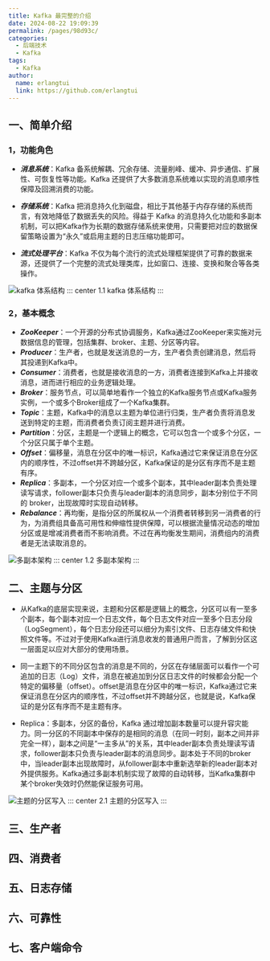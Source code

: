 ```yaml
---
title: Kafka 最完整的介绍
date: 2024-08-22 19:09:39
permalink: /pages/98d93c/
categories:
  - 后端技术
  - Kafka
tags:
  - Kafka
author: 
  name: erlangtui
  link: https://github.com/erlangtui
---
```


## 一、简单介绍
### 1，功能角色
* ***消息系统***：Kafka 备系统解耦、冗余存储、流量削峰、缓冲、异步通信、扩展性、可恢复性等功能。Kafka 还提供了大多数消息系统难以实现的消息顺序性保障及回溯消费的功能。

* ***存储系统***：Kafka 把消息持久化到磁盘，相比于其他基于内存存储的系统而言，有效地降低了数据丢失的风险。得益于 Kafka 的消息持久化功能和多副本机制，可以把Kafka作为长期的数据存储系统来使用，只需要把对应的数据保留策略设置为“永久”或启用主题的日志压缩功能即可。

* ***流式处理平台***：Kafka 不仅为每个流行的流式处理框架提供了可靠的数据来源，还提供了一个完整的流式处理类库，比如窗口、连接、变换和聚合等各类操作。

![kafka 体系结构](https://cdn.jsdelivr.net/gh/erlangtui/img-bed@master/kafka/image.21z682zcqu9s.webp)
::: center
1.1 kafka 体系结构
:::
### 2，基本概念
* ***ZooKeeper***：一个开源的分布式协调服务，Kafka通过ZooKeeper来实施对元数据信息的管理，包括集群、broker、主题、分区等内容。
* ***Producer***：生产者，也就是发送消息的一方，生产者负责创建消息，然后将其投递到Kafka中。
* ***Consumer***：消费者，也就是接收消息的一方，消费者连接到Kafka上并接收消息，进而进行相应的业务逻辑处理。
* ***Broker***：服务节点，可以简单地看作一个独立的Kafka服务节点或Kafka服务实例，一个或多个Broker组成了一个Kafka集群。
* ***Topic***：主题，Kafka中的消息以主题为单位进行归类，生产者负责将消息发送到特定的主题，而消费者负责订阅主题并进行消费。
* ***Partition***：分区，主题是一个逻辑上的概念，它可以包含一个或多个分区，一个分区只属于单个主题。
* ***Offset***：偏移量，消息在分区中的唯一标识，Kafka通过它来保证消息在分区内的顺序性，不过offset并不跨越分区，Kafka保证的是分区有序而不是主题有序。
* ***Replica***：多副本，一个分区对应一个或多个副本，其中leader副本负责处理读写请求，follower副本只负责与leader副本的消息同步，副本分别位于不同的 broker，出现故障时实现自动转移。
* ***Rebalance***：再均衡，是指分区的所属权从一个消费者转移到另一消费者的行为，为消费组具备高可用性和伸缩性提供保障，可以根据流量情况动态的增加分区或是增减消费者而不影响消费。不过在再均衡发生期间，消费组内的消费者是无法读取消息的。

![多副本架构](https://cdn.jsdelivr.net/gh/erlangtui/img-bed@master/kafka/image.5z1jvw2jie80.webp)
::: center
1.2 多副本架构
:::

## 二、主题与分区

* 从Kafka的底层实现来说，主题和分区都是逻辑上的概念，分区可以有一至多个副本，每个副本对应一个日志文件，每个日志文件对应一至多个日志分段（LogSegment），每个日志分段还可以细分为索引文件、日志存储文件和快照文件等。不过对于使用Kafka进行消息收发的普通用户而言，了解到分区这一层面足以应对大部分的使用场景。


* 同一主题下的不同分区包含的消息是不同的，分区在存储层面可以看作一个可追加的日志（Log）文件，消息在被追加到分区日志文件的时候都会分配一个特定的偏移量（offset）。offset是消息在分区中的唯一标识，Kafka通过它来保证消息在分区内的顺序性，不过offset并不跨越分区，也就是说，Kafka保证的是分区有序而不是主题有序。


* Replica：多副本，分区的备份，Kafka 通过增加副本数量可以提升容灾能力。同一分区的不同副本中保存的是相同的消息（在同一时刻，副本之间并非完全一样），副本之间是“一主多从”的关系，其中leader副本负责处理读写请求，follower副本只负责与leader副本的消息同步。副本处于不同的broker中，当leader副本出现故障时，从follower副本中重新选举新的leader副本对外提供服务。Kafka通过多副本机制实现了故障的自动转移，当Kafka集群中某个broker失效时仍然能保证服务可用。

![主题的分区写入](https://cdn.jsdelivr.net/gh/erlangtui/img-bed@master/kafka/image.35jngjivnp40.webp)
::: center
2.1 主题的分区写入
:::

## 三、生产者

## 四、消费者

## 五、日志存储

## 六、可靠性

## 七、客户端命令
